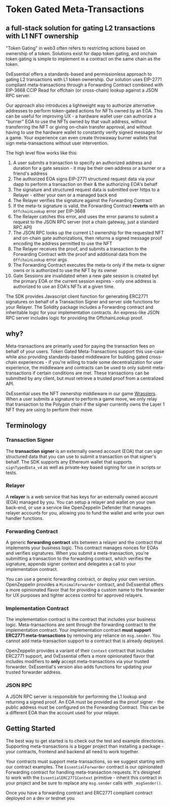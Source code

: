 # Token Gated Meta-Transactions

## a full-stack solution for gating L2 transactions with L1 NFT ownership

"Token Gating" in web3 often refers to restricting actions based on ownership of a token. Solutions exist for dapp token gating, and onchain token gating is simple to implement in a contract on the same chain as the token.

0xEssential offers a standards-based and permissionless approach to gating L2 transactions with L1 token ownership. Our solution uses EIP-2771 compliant meta-transactions through a Forwarding Contract combined with EIP-3668 CCIP Read for offchain (or cross-chain) lookup against a JSON RPC server.

Our approach also introduces a lightweight way to authorize alternative addresses to perform token-gated actions for NFTs owned by an EOA. This can be useful for improving UX - a hardware wallet user can authorize a "burner" EOA to use the NFTs owned by that vault address, without transferring the NFT or giving on-chain transfer approval, and without having to use the hardware wallet to constantly verify signed messages for a game. Your experience can even create throwaway burner wallets that sign meta-transactions without user intervention.

The high level flow works like this:

1. A user submits a transaction to specify an authorized address and duration for a gate session - it may be their own address or a burner or a friend's address
2. The authorized EOA signs EIP-2771 structured request data via your dapp to perform a transaction on their & the authorizing EOA's behalf
3. The signature and structured request data is submitted over https to a Relayer - either your own or a managed back end
4. The Relayer verifies the signature against the Forwarding Contract
5. If the meta-tx signature is valid, the Forwarding Contract **reverts** with an `OffchainLookup` error per EIP-3668
6. The Relayer catches this error, and uses the error params to submit a request to the JSON RPC server (not a chain gateway, just a standard RPC API)
7. The JSON RPC looks up the current L1 ownership for the requested NFT and on-chain gate authorizations, then returns a signed message proof encoding the address permitted to use the NFT
8. The Relayer receives the proof, and submits a transaction to the Forwarding Contract with the proof and additional data from the `OffchainLookup` error args
9. The Forwarding Contract executes the meta-tx only if the meta-tx signer owns or is authorized to use the NFT by its owner
10. Gate Sessions are invalidated when a new gate session is created byt the primary EOA or the current session expires - only one address is authorized to use an EOA's NFTs at a given time.

The SDK provides Javascript client function for generating ERC2771 signatures on behalf of a Transaction Signer and server side functions for your Relayer. The Solidity package includes a Forwarding contract and inheritable logic for your implementation contracts. An express-like JSON RPC server includes logic for providing the OffchainLookup proof.

## why?

Meta-transactions are primarily used for paying the transaction fees on behalf of your users. Token Gated Meta-Transactions support this use-case while also providing standards-based middleware for building gated cross-chain experiences - if you're willing to trade some decentralization for user experience, the middleware and contracts can be used to only submit meta-transactions if certain conditions are met. These transactions can be submitted by any client, but must retrieve a trusted proof from a centralized API.

0xEssential uses the NFT ownership middleware in our game [Wrasslers](https://wrasslers.com). When a user submits a signature to perform a game move, we only relay that transaction to the Polygon chain if the signer currently owns the Layer 1 NFT they are using to perform their move.

## Terminology

### Transaction Signer

The **transaction signer** is an externally owned account (EOA) that can sign structured data that you can use to submit a transaction on that signer's behalf. The SDK supports any Ethereum wallet that supports `signTypedData_v4` as well as private-key based signing for use in scripts or tests.

### Relayer

A **relayer** is a web service that has keys for an externally owned account (EOA) managed by you. You can setup a relayer and wallet on your own back-end, or use a service like OpenZeppelin Defender that manages relayer accounts for you, allowing you to fund the wallet and write your own handler functions.

### Forwarding Contract

A generic **forwarding contract** sits between a relayer and the contract that implements your business logic. This contract manages nonces for EOAs and verifies signatures. When you submit a meta-transaction, you're submitting a transaction to the forwarding contract, which verifies the signature, appends signer context and delegates a call to your implementation contract.

You can use a generic forwarding contract, or deploy your own version. OpenZeppelin provides a `MinimalForwarder` contract, and 0xEssential offers a more opinionated flavor that for providing a custom name to the forwarder for UX purposes and tighter access control for approved relayers.

### Implementation Contract

The implementation contract is the contract that includes your business logic. Meta-transactions are sent through the forwarding contract to the implementation contract. Your implementation contract **must support ERC2771 meta-transactions** by removing any reliance on `msg.sender`. You cannot add meta-transaction support to a contract that is already deployed.

OpenZeppelin provides a variant of their `Context` contract that includes ERC2771 support, and 0xEssential offers a more opinionated flavor that includes modifiers to **only** accept meta-transactions via your trusted forwarder. 0xEssential's version also adds functions for updating your trusted forwarder address.

### JSON RPC

A JSON RPC server is responsible for performing the L1 lookup and returning a signed proof. An EOA must be provided as the proof signer - the public address must be configured on the Forwarding Contract. This can be a different EOA than the account used for your relayer.

## Getting Started

The best way to get started is to check out the test and example directories. Supporting meta-transactions is a bigger project than installing a package - your contracts, frontend and backend all need to work together.

Your contracts must support meta-transactions, so we suggest starting with our contract examples. The `EssentialForwarder` contract is our opinionated Forwarding contract for handling meta-transaction requests. It's designed to work with the `EssentialERC2771Context` primitive - inherit this contract in your project and be sure to replace any `msg.sender` calls with `_msgSender()`.

Once you have a forwarding contract and ERC2771 compliant contract deployed on a dev or testnet you 